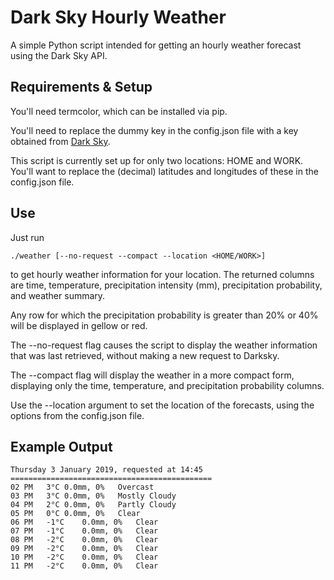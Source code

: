 # Dark Sky Hourly Weather

A simple Python script intended for getting an hourly weather forecast using the Dark Sky API.

## Requirements & Setup

You'll need termcolor, which can be installed via pip.

You'll need to replace the dummy key in the config.json file
with a key obtained from [Dark Sky](https://darksky.net/dev).

This script is currently set up for only two locations: HOME and WORK. You'll want to replace
the (decimal) latitudes and longitudes of these in the config.json file.

## Use

Just run

```console
./weather [--no-request --compact --location <HOME/WORK>]
```

to get hourly weather information for your location. The returned columns are time, temperature,
precipitation intensity (mm), precipitation probability, and weather summary.

Any row for which the precipitation probability is greater than 20% or 40% will be displayed in gellow or red.

The --no-request flag causes the script to display the weather information
that was last retrieved, without making a new request to Darksky.

The --compact flag will display the weather in a more compact form, displaying only the time,
temperature, and precipitation probability columns.

Use the --location argument to set the location of the forecasts, using the options from
the config.json file.

## Example Output

```
Thursday 3 January 2019, requested at 14:45
=============================================
02 PM	3°C	0.0mm, 0%	Overcast
03 PM	3°C	0.0mm, 0%	Mostly Cloudy
04 PM	2°C	0.0mm, 0%	Partly Cloudy
05 PM	0°C	0.0mm, 0%	Clear
06 PM	-1°C	0.0mm, 0%	Clear
07 PM	-1°C	0.0mm, 0%	Clear
08 PM	-2°C	0.0mm, 0%	Clear
09 PM	-2°C	0.0mm, 0%	Clear
10 PM	-2°C	0.0mm, 0%	Clear
11 PM	-2°C	0.0mm, 0%	Clear
```
